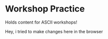 # Workshop Practice

Holds content for ASCII workshops!

Hey, i tried to make changes here in the browser
